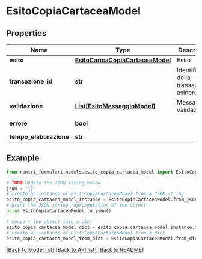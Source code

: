 # EsitoCopiaCartaceaModel


## Properties
Name | Type | Description | Notes
------------ | ------------- | ------------- | -------------
**esito** | [**EsitoCaricaCopiaCartaceaModel**](EsitoCaricaCopiaCartaceaModel.md) | Esito | [optional] 
**transazione_id** | **str** | Identificativo della transazione asincrona | [optional] 
**validazione** | [**List[EsitoMessaggioModel]**](EsitoMessaggioModel.md) | Messaggi di validazione | [optional] 
**errore** | **bool** |  | [optional] [readonly] 
**tempo_elaborazione** | **str** |  | [optional] 

## Example

```python
from rentri_formulari.models.esito_copia_cartacea_model import EsitoCopiaCartaceaModel

# TODO update the JSON string below
json = "{}"
# create an instance of EsitoCopiaCartaceaModel from a JSON string
esito_copia_cartacea_model_instance = EsitoCopiaCartaceaModel.from_json(json)
# print the JSON string representation of the object
print EsitoCopiaCartaceaModel.to_json()

# convert the object into a dict
esito_copia_cartacea_model_dict = esito_copia_cartacea_model_instance.to_dict()
# create an instance of EsitoCopiaCartaceaModel from a dict
esito_copia_cartacea_model_from_dict = EsitoCopiaCartaceaModel.from_dict(esito_copia_cartacea_model_dict)
```
[[Back to Model list]](../README.md#documentation-for-models) [[Back to API list]](../README.md#documentation-for-api-endpoints) [[Back to README]](../README.md)


